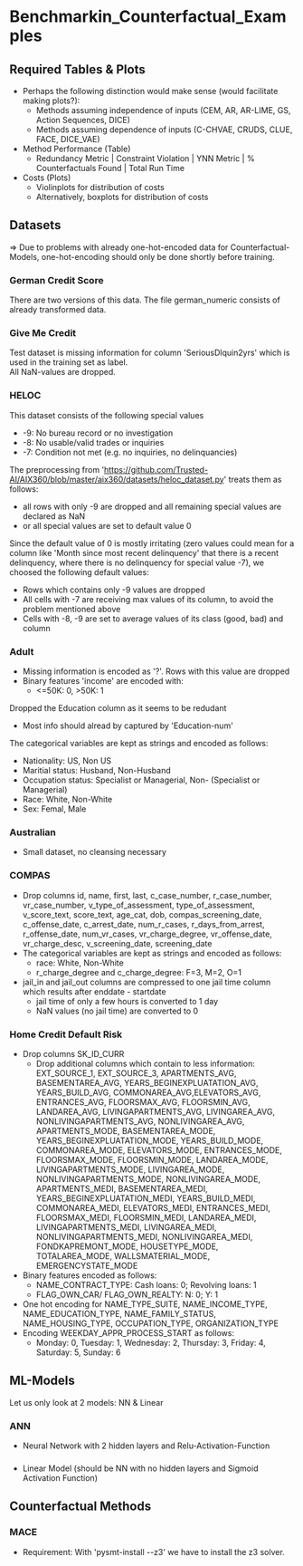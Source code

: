 # Benchmarkin_Counterfactual_Examples  


## Required Tables & Plots
- Perhaps the following distinction would make sense (would facilitate making plots?):
  - Methods assuming independence of inputs (CEM, AR, AR-LIME, GS, Action Sequences, DICE)
  - Methods assuming dependence of inputs (C-CHVAE, CRUDS, CLUE, FACE, DICE_VAE)
- Method Performance (Table)
  - Redundancy Metric | Constraint Violation | YNN Metric | % Counterfactuals Found | Total Run Time
- Costs (Plots)
  - Violinplots for distribution of costs
  - Alternatively, boxplots for distribution of costs

## Datasets
=> Due to problems with already one-hot-encoded data for Counterfactual-Models, one-hot-encoding should only be 
done shortly before training.
### German Credit Score  
There are two versions of this data. The file german_numeric consists of already transformed data.  

### Give Me Credit
Test dataset is missing information for column 'SeriousDlquin2yrs' which is used in the training set as label.  
All NaN-values are dropped. 

### HELOC  
This dataset consists of the following special values    

- -9: No bureau record or no investigation
- -8: No usable/valid trades or inquiries
- -7: Condition not met (e.g. no inquiries, no delinquancies)

The preprocessing from 'https://github.com/Trusted-AI/AIX360/blob/master/aix360/datasets/heloc_dataset.py'
treats them as follows:
- all rows with only -9 are dropped and all remaining special values are declared as NaN
- or all special values are set to default value 0

Since the default value of 0 is mostly irritating (zero values could mean for a column like 
'Month since most recent delinquency' that there is a recent delinquency, where there is no delinquency
for special value -7), we choosed the following default values:
- Rows which contains only -9 values are dropped
- All cells with -7 are receiving max values of its column, to avoid the problem mentioned above
- Cells with -8, -9 are set to average values of its class (good, bad) and column

### Adult
- Missing information is encoded as '?'. Rows with this value are dropped
- Binary features 'income' are encoded with:
  - <=50K: 0, >50K: 1

Dropped the Education column as it seems to be redudant
- Most info should alread by captured by 'Education-num'

The categorical variables are kept as strings and encoded as follows:
- Nationality: US, Non US
- Maritial status: Husband, Non-Husband
- Occupation status: Specialist or Managerial, Non- (Specialist or Managerial)
- Race: White, Non-White
- Sex: Femal, Male

### Australian
- Small dataset, no cleansing necessary

### COMPAS
- Drop columns id, name, first, last, c_case_number, r_case_number, vr_case_number, 
v_type_of_assessment, type_of_assessment, v_score_text, score_text, age_cat, dob, 
compas_screening_date, c_offense_date, c_arrest_date, num_r_cases, r_days_from_arrest,
r_offense_date, num_vr_cases, vr_charge_degree, vr_offense_date, vr_charge_desc, v_screening_date,
screening_date
- The categorical variables are kept as strings and encoded as follows:
  - race: White, Non-White
  - r_charge_degree and c_charge_degree: F=3, M=2, O=1
- jail_in and jail_out columns are compressed to one jail time column which results after enddate - startdate
  - jail time of only a few hours is converted to 1 day
  - NaN values (no jail time) are converted to 0

### Home Credit Default Risk
- Drop columns SK_ID_CURR
  - Drop additional columns which contain to less information: EXT_SOURCE_1, EXT_SOURCE_3,
APARTMENTS_AVG,	BASEMENTAREA_AVG, YEARS_BEGINEXPLUATATION_AVG, YEARS_BUILD_AVG, 
COMMONAREA_AVG,ELEVATORS_AVG, ENTRANCES_AVG, FLOORSMAX_AVG, FLOORSMIN_AVG, LANDAREA_AVG, 
LIVINGAPARTMENTS_AVG, LIVINGAREA_AVG, NONLIVINGAPARTMENTS_AVG, NONLIVINGAREA_AVG, APARTMENTS_MODE, 
BASEMENTAREA_MODE, YEARS_BEGINEXPLUATATION_MODE, YEARS_BUILD_MODE, COMMONAREA_MODE, ELEVATORS_MODE, 
ENTRANCES_MODE, FLOORSMAX_MODE, FLOORSMIN_MODE, LANDAREA_MODE, LIVINGAPARTMENTS_MODE, 
LIVINGAREA_MODE, NONLIVINGAPARTMENTS_MODE, NONLIVINGAREA_MODE, APARTMENTS_MEDI, BASEMENTAREA_MEDI,
YEARS_BEGINEXPLUATATION_MEDI, YEARS_BUILD_MEDI, COMMONAREA_MEDI, ELEVATORS_MEDI, ENTRANCES_MEDI, 
FLOORSMAX_MEDI, FLOORSMIN_MEDI, LANDAREA_MEDI, LIVINGAPARTMENTS_MEDI, LIVINGAREA_MEDI, 
NONLIVINGAPARTMENTS_MEDI, NONLIVINGAREA_MEDI, FONDKAPREMONT_MODE, HOUSETYPE_MODE, TOTALAREA_MODE,
WALLSMATERIAL_MODE, EMERGENCYSTATE_MODE
- Binary features encoded as follows:
  - NAME_CONTRACT_TYPE: Cash loans: 0; Revolving loans: 1
  - FLAG_OWN_CAR/ FLAG_OWN_REALTY: N: 0; Y: 1
- One hot encoding for NAME_TYPE_SUITE, NAME_INCOME_TYPE, NAME_EDUCATION_TYPE, NAME_FAMILY_STATUS,
NAME_HOUSING_TYPE, OCCUPATION_TYPE, ORGANIZATION_TYPE
- Encoding WEEKDAY_APPR_PROCESS_START as follows:
  - Monday: 0, Tuesday: 1, Wednesday: 2, Thursday: 3, Friday: 4, Saturday: 5, Sunday: 6

## ML-Models
Let us only look at 2 models: NN & Linear
### ANN
- Neural Network with 2 hidden layers and Relu-Activation-Function 
###
- Linear Model (should be NN with no hidden layers and Sigmoid Activation Function)

## Counterfactual Methods
### MACE
- Requirement: With 'pysmt-install --z3' we have to install the z3 solver.
